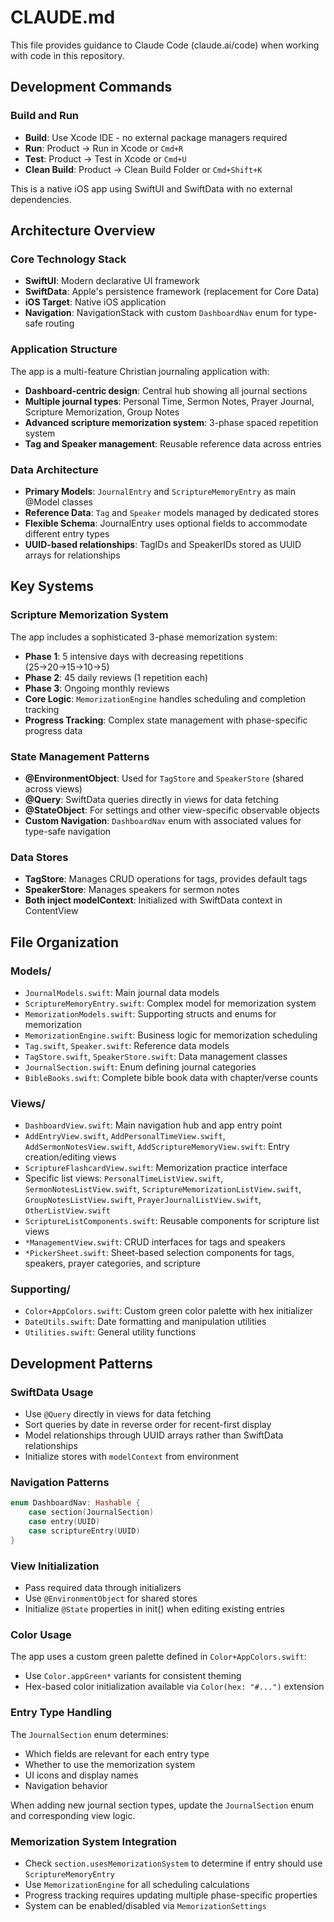 # CLAUDE.md

This file provides guidance to Claude Code (claude.ai/code) when working with code in this repository.

## Development Commands

### Build and Run
- **Build**: Use Xcode IDE - no external package managers required
- **Run**: Product → Run in Xcode or `Cmd+R`
- **Test**: Product → Test in Xcode or `Cmd+U`
- **Clean Build**: Product → Clean Build Folder or `Cmd+Shift+K`

This is a native iOS app using SwiftUI and SwiftData with no external dependencies.

## Architecture Overview

### Core Technology Stack
- **SwiftUI**: Modern declarative UI framework
- **SwiftData**: Apple's persistence framework (replacement for Core Data)
- **iOS Target**: Native iOS application
- **Navigation**: NavigationStack with custom `DashboardNav` enum for type-safe routing

### Application Structure
The app is a multi-feature Christian journaling application with:
- **Dashboard-centric design**: Central hub showing all journal sections
- **Multiple journal types**: Personal Time, Sermon Notes, Prayer Journal, Scripture Memorization, Group Notes
- **Advanced scripture memorization system**: 3-phase spaced repetition system
- **Tag and Speaker management**: Reusable reference data across entries

### Data Architecture
- **Primary Models**: `JournalEntry` and `ScriptureMemoryEntry` as main @Model classes
- **Reference Data**: `Tag` and `Speaker` models managed by dedicated stores
- **Flexible Schema**: JournalEntry uses optional fields to accommodate different entry types
- **UUID-based relationships**: TagIDs and SpeakerIDs stored as UUID arrays for relationships

## Key Systems

### Scripture Memorization System
The app includes a sophisticated 3-phase memorization system:
- **Phase 1**: 5 intensive days with decreasing repetitions (25→20→15→10→5)
- **Phase 2**: 45 daily reviews (1 repetition each)
- **Phase 3**: Ongoing monthly reviews
- **Core Logic**: `MemorizationEngine` handles scheduling and completion tracking
- **Progress Tracking**: Complex state management with phase-specific progress data

### State Management Patterns
- **@EnvironmentObject**: Used for `TagStore` and `SpeakerStore` (shared across views)
- **@Query**: SwiftData queries directly in views for data fetching
- **@StateObject**: For settings and other view-specific observable objects
- **Custom Navigation**: `DashboardNav` enum with associated values for type-safe navigation

### Data Stores
- **TagStore**: Manages CRUD operations for tags, provides default tags
- **SpeakerStore**: Manages speakers for sermon notes
- **Both inject modelContext**: Initialized with SwiftData context in ContentView

## File Organization

### Models/
- `JournalModels.swift`: Main journal data models
- `ScriptureMemoryEntry.swift`: Complex model for memorization system
- `MemorizationModels.swift`: Supporting structs and enums for memorization
- `MemorizationEngine.swift`: Business logic for memorization scheduling
- `Tag.swift`, `Speaker.swift`: Reference data models
- `TagStore.swift`, `SpeakerStore.swift`: Data management classes
- `JournalSection.swift`: Enum defining journal categories
- `BibleBooks.swift`: Complete bible book data with chapter/verse counts

### Views/
- `DashboardView.swift`: Main navigation hub and app entry point
- `AddEntryView.swift`, `AddPersonalTimeView.swift`, `AddSermonNotesView.swift`, `AddScriptureMemoryView.swift`: Entry creation/editing views
- `ScriptureFlashcardView.swift`: Memorization practice interface
- Specific list views: `PersonalTimeListView.swift`, `SermonNotesListView.swift`, `ScriptureMemorizationListView.swift`, `GroupNotesListView.swift`, `PrayerJournalListView.swift`, `OtherListView.swift`
- `ScriptureListComponents.swift`: Reusable components for scripture list views
- `*ManagementView.swift`: CRUD interfaces for tags and speakers
- `*PickerSheet.swift`: Sheet-based selection components for tags, speakers, prayer categories, and scripture

### Supporting/
- `Color+AppColors.swift`: Custom green color palette with hex initializer
- `DateUtils.swift`: Date formatting and manipulation utilities
- `Utilities.swift`: General utility functions

## Development Patterns

### SwiftData Usage
- Use `@Query` directly in views for data fetching
- Sort queries by date in reverse order for recent-first display
- Model relationships through UUID arrays rather than SwiftData relationships
- Initialize stores with `modelContext` from environment

### Navigation Patterns
```swift
enum DashboardNav: Hashable {
    case section(JournalSection)
    case entry(UUID)
    case scriptureEntry(UUID)
}
```

### View Initialization
- Pass required data through initializers
- Use `@EnvironmentObject` for shared stores
- Initialize `@State` properties in init() when editing existing entries

### Color Usage
The app uses a custom green palette defined in `Color+AppColors.swift`:
- Use `Color.appGreen*` variants for consistent theming
- Hex-based color initialization available via `Color(hex: "#...")` extension

### Entry Type Handling
The `JournalSection` enum determines:
- Which fields are relevant for each entry type
- Whether to use the memorization system
- UI icons and display names
- Navigation behavior

When adding new journal section types, update the `JournalSection` enum and corresponding view logic.

### Memorization System Integration
- Check `section.usesMemorizationSystem` to determine if entry should use `ScriptureMemoryEntry`
- Use `MemorizationEngine` for all scheduling calculations
- Progress tracking requires updating multiple phase-specific properties
- System can be enabled/disabled via `MemorizationSettings`